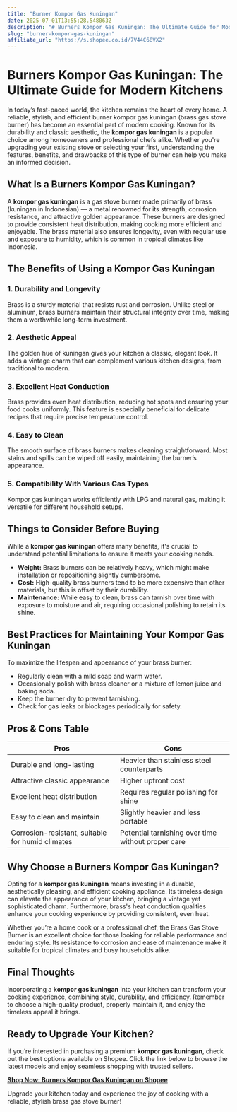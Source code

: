 ```yaml
---
title: "Burner Kompor Gas Kuningan"
date: 2025-07-01T13:55:28.548063Z
description: "# Burners Kompor Gas Kuningan: The Ultimate Guide for Modern Kitchens..."
slug: "burner-kompor-gas-kuningan"
affiliate_url: "https://s.shopee.co.id/7V44C68VX2"
---
```

# Burners Kompor Gas Kuningan: The Ultimate Guide for Modern Kitchens

In today’s fast-paced world, the kitchen remains the heart of every home. A reliable, stylish, and efficient burner kompor gas kuningan (brass gas stove burner) has become an essential part of modern cooking. Known for its durability and classic aesthetic, the **kompor gas kuningan** is a popular choice among homeowners and professional chefs alike. Whether you're upgrading your existing stove or selecting your first, understanding the features, benefits, and drawbacks of this type of burner can help you make an informed decision.

## What Is a Burners Kompor Gas Kuningan?

A **kompor gas kuningan** is a gas stove burner made primarily of brass (kuningan in Indonesian) — a metal renowned for its strength, corrosion resistance, and attractive golden appearance. These burners are designed to provide consistent heat distribution, making cooking more efficient and enjoyable. The brass material also ensures longevity, even with regular use and exposure to humidity, which is common in tropical climates like Indonesia.

## The Benefits of Using a Kompor Gas Kuningan

### 1. Durability and Longevity
Brass is a sturdy material that resists rust and corrosion. Unlike steel or aluminum, brass burners maintain their structural integrity over time, making them a worthwhile long-term investment.

### 2. Aesthetic Appeal
The golden hue of kuningan gives your kitchen a classic, elegant look. It adds a vintage charm that can complement various kitchen designs, from traditional to modern.

### 3. Excellent Heat Conduction
Brass provides even heat distribution, reducing hot spots and ensuring your food cooks uniformly. This feature is especially beneficial for delicate recipes that require precise temperature control.

### 4. Easy to Clean
The smooth surface of brass burners makes cleaning straightforward. Most stains and spills can be wiped off easily, maintaining the burner’s appearance.

### 5. Compatibility With Various Gas Types
Kompor gas kuningan works efficiently with LPG and natural gas, making it versatile for different household setups.

## Things to Consider Before Buying

While a **kompor gas kuningan** offers many benefits, it's crucial to understand potential limitations to ensure it meets your cooking needs.

- **Weight:** Brass burners can be relatively heavy, which might make installation or repositioning slightly cumbersome.
- **Cost:** High-quality brass burners tend to be more expensive than other materials, but this is offset by their durability.
- **Maintenance:** While easy to clean, brass can tarnish over time with exposure to moisture and air, requiring occasional polishing to retain its shine.

## Best Practices for Maintaining Your Kompor Gas Kuningan

To maximize the lifespan and appearance of your brass burner:

- Regularly clean with a mild soap and warm water.
- Occasionally polish with brass cleaner or a mixture of lemon juice and baking soda.
- Keep the burner dry to prevent tarnishing.
- Check for gas leaks or blockages periodically for safety.

## Pros & Cons Table

| Pros                                    | Cons                                               |
|------------------------------------------|----------------------------------------------------|
| Durable and long-lasting              | Heavier than stainless steel counterparts       |
| Attractive classic appearance          | Higher upfront cost                             |
| Excellent heat distribution            | Requires regular polishing for shine          |
| Easy to clean and maintain             | Slightly heavier and less portable          |
| Corrosion-resistant, suitable for humid climates | Potential tarnishing over time without proper care |

## Why Choose a Burners Kompor Gas Kuningan?

Opting for a **kompor gas kuningan** means investing in a durable, aesthetically pleasing, and efficient cooking appliance. Its timeless design can elevate the appearance of your kitchen, bringing a vintage yet sophisticated charm. Furthermore, brass's heat conduction qualities enhance your cooking experience by providing consistent, even heat.

Whether you’re a home cook or a professional chef, the Brass Gas Stove Burner is an excellent choice for those looking for reliable performance and enduring style. Its resistance to corrosion and ease of maintenance make it suitable for tropical climates and busy households alike.

## Final Thoughts

Incorporating a **kompor gas kuningan** into your kitchen can transform your cooking experience, combining style, durability, and efficiency. Remember to choose a high-quality product, properly maintain it, and enjoy the timeless appeal it brings.

## Ready to Upgrade Your Kitchen?

If you’re interested in purchasing a premium **kompor gas kuningan**, check out the best options available on Shopee. Click the link below to browse the latest models and enjoy seamless shopping with trusted sellers.

**[Shop Now: Burners Kompor Gas Kuningan on Shopee](https://s.shopee.co.id/7V44C68VX2)**

Upgrade your kitchen today and experience the joy of cooking with a reliable, stylish brass gas stove burner!